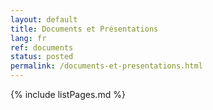 ```yaml
---
layout: default
title: Documents et Présentations
lang: fr
ref: documents
status: posted
permalink: /documents-et-presentations.html
---
```


{% include listPages.md %}
